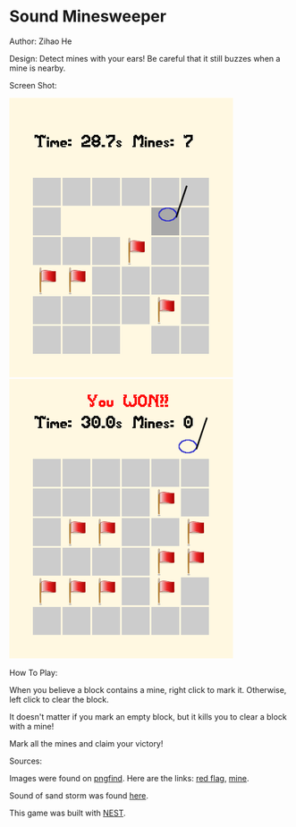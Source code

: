 # Sound Minesweeper

Author: Zihao He

Design: Detect mines with your ears! Be careful that it still buzzes when a mine is nearby.

Screen Shot:

![Screen Shot](screenshot1.png)
![Screen Shot](screenshot2.png)

How To Play:

When you believe a block contains a mine, right click to mark it. Otherwise, left click to clear the block.

It doesn't matter if you mark an empty block, but it kills you to clear a block with a mine!

Mark all the mines and claim your victory!

Sources:

Images were found on [pngfind](https://www.pngfind.com/). Here are the links: [red flag](https://www.pngfind.com/mpng/ioRRRh_red-flag-picture-red-flag-png-icon-transparent/), [mine](https://www.pngfind.com/mpng/ixwwJbo_mine-png-image-fallout-mine-transparent-png/).

Sound of sand storm was found [here](http://sc.chinaz.com/yinxiao/141019555662.htm). 

This game was built with [NEST](NEST.md).
